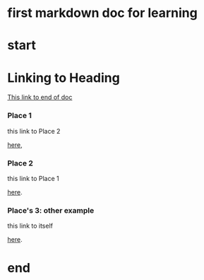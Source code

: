 

# first markdown doc for learning
# start



# Linking to Heading

[This link to end of doc](#end)

### Place 1

this link to Place 2

[here](#place-2), 



### Place 2

this link to Place 1

[here](#place-1).


### Place's 3: other example

this link to itself

[here](#places-3-other-example).











# end




